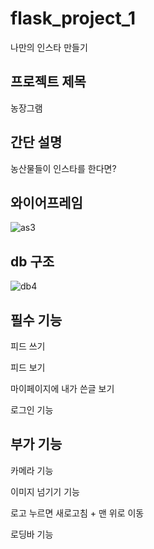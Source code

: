 # flask_project_1


나만의 인스타 만들기


## 프로젝트 제목 


농장그램


## 간단 설명 


농산물들이 인스타를 한다면?


## 와이어프레임

![as3](https://user-images.githubusercontent.com/85826122/147664606-19ddb737-5b11-4499-bd04-ce61ad4d17ec.jpg)


## db 구조

![db4](https://user-images.githubusercontent.com/85826122/147753531-1d710c38-7f89-4854-9460-a4a0eb6fd1d9.jpg)

## 필수 기능


피드 쓰기


피드 보기


마이페이지에 내가 쓴글 보기


로그인 기능


## 부가 기능


카메라 기능


이미지 넘기기 기능


로고 누르면 새로고침 + 맨 위로 이동


로딩바 기능

